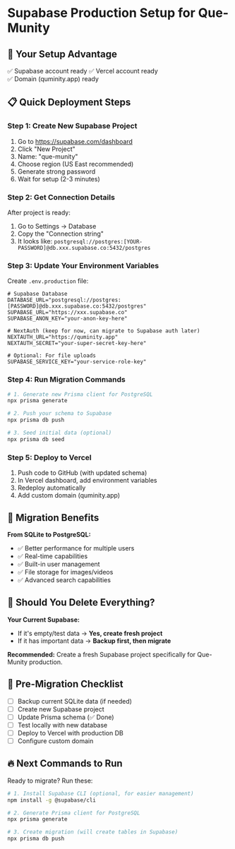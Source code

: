 # Supabase Production Setup for Que-Munity

## 🚀 Your Setup Advantage
✅ Supabase account ready
✅ Vercel account ready  
✅ Domain (quminity.app) ready

## 📋 Quick Deployment Steps

### Step 1: Create New Supabase Project
1. Go to https://supabase.com/dashboard
2. Click "New Project"
3. Name: "que-munity" 
4. Choose region (US East recommended)
5. Generate strong password
6. Wait for setup (2-3 minutes)

### Step 2: Get Connection Details
After project is ready:
1. Go to Settings → Database
2. Copy the "Connection string" 
3. It looks like: `postgresql://postgres:[YOUR-PASSWORD]@db.xxx.supabase.co:5432/postgres`

### Step 3: Update Your Environment Variables
Create `.env.production` file:

```env
# Supabase Database
DATABASE_URL="postgresql://postgres:[PASSWORD]@db.xxx.supabase.co:5432/postgres"
SUPABASE_URL="https://xxx.supabase.co"
SUPABASE_ANON_KEY="your-anon-key-here"

# NextAuth (keep for now, can migrate to Supabase auth later)
NEXTAUTH_URL="https://quminity.app"
NEXTAUTH_SECRET="your-super-secret-key-here"

# Optional: For file uploads
SUPABASE_SERVICE_KEY="your-service-role-key"
```

### Step 4: Run Migration Commands

```bash
# 1. Generate new Prisma client for PostgreSQL
npx prisma generate

# 2. Push your schema to Supabase
npx prisma db push

# 3. Seed initial data (optional)
npx prisma db seed
```

### Step 5: Deploy to Vercel
1. Push code to GitHub (with updated schema)
2. In Vercel dashboard, add environment variables
3. Redeploy automatically
4. Add custom domain (quminity.app)

## 🔄 Migration Benefits

**From SQLite to PostgreSQL:**
- ✅ Better performance for multiple users
- ✅ Real-time capabilities 
- ✅ Built-in user management
- ✅ File storage for images/videos
- ✅ Advanced search capabilities

## 🎯 Should You Delete Everything?

**Your Current Supabase:** 
- If it's empty/test data → **Yes, create fresh project**
- If it has important data → **Backup first, then migrate**

**Recommended:** Create a fresh Supabase project specifically for Que-Munity production.

## 🚨 Pre-Migration Checklist
- [ ] Backup current SQLite data (if needed)
- [ ] Create new Supabase project
- [ ] Update Prisma schema (✅ Done)
- [ ] Test locally with new database
- [ ] Deploy to Vercel with production DB
- [ ] Configure custom domain

## 🔥 Next Commands to Run

Ready to migrate? Run these:

```bash
# 1. Install Supabase CLI (optional, for easier management)
npm install -g @supabase/cli

# 2. Generate Prisma client for PostgreSQL  
npx prisma generate

# 3. Create migration (will create tables in Supabase)
npx prisma db push
```